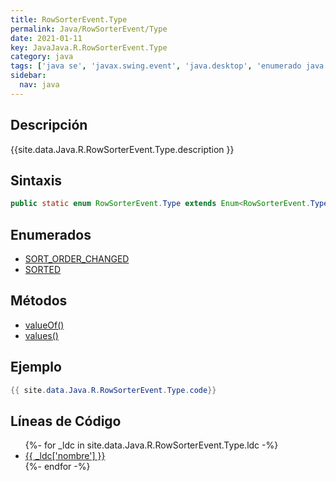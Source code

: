 ```yaml
---
title: RowSorterEvent.Type
permalink: Java/RowSorterEvent/Type
date: 2021-01-11
key: JavaJava.R.RowSorterEvent.Type
category: java
tags: ['java se', 'javax.swing.event', 'java.desktop', 'enumerado java', 'Java 1.6']
sidebar: 
  nav: java
---
```


## Descripción
{{site.data.Java.R.RowSorterEvent.Type.description }}

## Sintaxis
~~~java
public static enum RowSorterEvent.Type extends Enum<RowSorterEvent.Type>
~~~

## Enumerados
* [SORT_ORDER_CHANGED](/Java/RowSorterEvent/Type/SORT_ORDER_CHANGED)
* [SORTED](/Java/RowSorterEvent/Type/SORTED)

## Métodos
* [valueOf()](/Java/RowSorterEvent/Type/valueOf)
* [values()](/Java/RowSorterEvent/Type/values)

## Ejemplo
~~~java
{{ site.data.Java.R.RowSorterEvent.Type.code}}
~~~

## Líneas de Código
<ul>
{%- for _ldc in site.data.Java.R.RowSorterEvent.Type.ldc -%}
   <li>
       <a href="{{_ldc['url'] }}">{{ _ldc['nombre'] }}</a>
   </li>
{%- endfor -%}
</ul>
